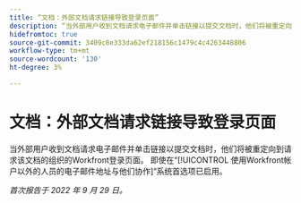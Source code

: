 ```yaml
---
title: “文档：外部文档请求链接导致登录页面”
description: “当外部用户收到文档请求电子邮件并单击链接以提交文档时，他们将被重定向到请求该文档的组织的Workfront登录页面。 即使启用了使用Workfront帐户的用户电子邮件地址系统首选项与他们进行协作，也可能会发生这种情况。”
hidefromtoc: true
source-git-commit: 3409c8e333da62ef218156c1479c4c4263448806
workflow-type: tm+mt
source-wordcount: '130'
ht-degree: 3%

---
```



# 文档：外部文档请求链接导致登录页面

<!--This article is on the WF and WFP TOCs-->

当外部用户收到文档请求电子邮件并单击链接以提交文档时，他们将被重定向到请求该文档的组织的Workfront登录页面。 即使在“[!UICONTROL 使用Workfront帐户以外的人员的电子邮件地址与他们协作]“系统首选项已启用。

_首次报告于 2022 年 9 月 29 日。_

